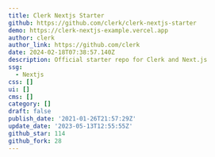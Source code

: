 ```yaml
---
title: Clerk Nextjs Starter
github: https://github.com/clerk/clerk-nextjs-starter
demo: https://clerk-nextjs-example.vercel.app
author: clerk
author_link: https://github.com/clerk
date: 2024-02-18T07:38:57.140Z
description: Official starter repo for Clerk and Next.js
ssg:
  - Nextjs
css: []
ui: []
cms: []
category: []
draft: false
publish_date: '2021-01-26T21:57:29Z'
update_date: '2023-05-13T12:55:55Z'
github_star: 114
github_fork: 28
---
```

